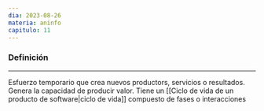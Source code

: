 ```yaml
---
dia: 2023-08-26
materia: aninfo
capitulo: 11
---
```

### Definición
---
Esfuerzo temporario que crea nuevos productors, servicios o resultados. Genera la capacidad de producir valor. Tiene un [[Ciclo de vida de un producto de software|ciclo de vida]] compuesto de fases o interacciones